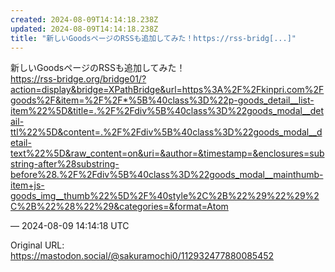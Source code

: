 ```yaml
---
created: 2024-08-09T14:14:18.238Z
updated: 2024-08-09T14:14:18.238Z
title: "新しいGoodsページのRSSも追加してみた！https://rss-bridg[...]"
---
```


<p>新しいGoodsページのRSSも追加してみた！<br /><a href="https://rss-bridge.org/bridge01/?action=display&amp;bridge=XPathBridge&amp;url=https%3A%2F%2Fkinpri.com%2Fgoods%2F&amp;item=%2F%2F*%5B%40class%3D%22p-goods_detail__list-item%22%5D&amp;title=.%2F%2Fdiv%5B%40class%3D%22goods_modal__detail-ttl%22%5D&amp;content=.%2F%2Fdiv%5B%40class%3D%22goods_modal__detail-text%22%5D&amp;raw_content=on&amp;uri=&amp;author=&amp;timestamp=&amp;enclosures=substring-after%28substring-before%28.%2F%2Fdiv%5B%40class%3D%22goods_modal__mainthumb-item+js-goods_img__thumb%22%5D%2F%40style%2C%2B%22%29%22%29%2C%2B%22%28%22%29&amp;categories=&amp;format=Atom" target="_blank" rel="nofollow noopener" translate="no"><span class="invisible">https://</span><span class="ellipsis">rss-bridge.org/bridge01/?actio</span><span class="invisible">n=display&amp;bridge=XPathBridge&amp;url=https%3A%2F%2Fkinpri.com%2Fgoods%2F&amp;item=%2F%2F*%5B%40class%3D%22p-goods_detail__list-item%22%5D&amp;title=.%2F%2Fdiv%5B%40class%3D%22goods_modal__detail-ttl%22%5D&amp;content=.%2F%2Fdiv%5B%40class%3D%22goods_modal__detail-text%22%5D&amp;raw_content=on&amp;uri=&amp;author=&amp;timestamp=&amp;enclosures=substring-after%28substring-before%28.%2F%2Fdiv%5B%40class%3D%22goods_modal__mainthumb-item+js-goods_img__thumb%22%5D%2F%40style%2C%2B%22%29%22%29%2C%2B%22%28%22%29&amp;categories=&amp;format=Atom</span></a></p>

&mdash; 2024-08-09 14:14:18 UTC

Original URL: https://mastodon.social/@sakuramochi0/112932477880085452
